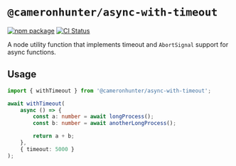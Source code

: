 # `@cameronhunter/async-with-timeout`

[![npm package](https://img.shields.io/npm/v/%40cameronhunter/async-with-timeout)](https://www.npmjs.com/package/@cameronhunter/async-with-timeout)
[![CI Status](https://github.com/cameronhunter/async-with-timeout/actions/workflows/CI.yml/badge.svg)](https://github.com/cameronhunter/async-with-timeout/actions/workflows/CI.yml)

A node utility function that implements timeout and `AbortSignal` support for async functions.

## Usage

```ts
import { withTimeout } from '@cameronhunter/async-with-timeout';

await withTimeout(
    async () => {
        const a: number = await longProcess();
        const b: number = await anotherLongProcess();

        return a + b;
    },
    { timeout: 5000 }
);
```
